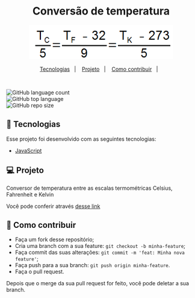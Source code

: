 
<h1 align="center">
    Conversão de temperatura
</h1>

<p align="center">
 <img src="https://github.com/DanielBGC/temperature-conversion/blob/master/Formula.jpg">
    
<p align="center">
  <a href="#-tecnologias">Tecnologias</a>&nbsp;&nbsp;&nbsp;|&nbsp;&nbsp;&nbsp;
  <a href="#-projeto">Projeto</a>&nbsp;&nbsp;&nbsp;|&nbsp;&nbsp;&nbsp;
  <a href="#-como-contribuir">Como contribuir</a>&nbsp;&nbsp;&nbsp;|&nbsp;&nbsp;&nbsp;
</p>

<br>

![GitHub language count](https://img.shields.io/github/languages/count/danielbgc/temperature-conversion)
<br>
![GitHub top language](https://img.shields.io/github/languages/top/danielbgc/temperature-conversion)
<br>
![GitHub repo size](https://img.shields.io/github/repo-size/danielbgc/temperature-conversion)
<br>

## 🚀 Tecnologias

Esse projeto foi desenvolvido com as seguintes tecnologias:

- [JavaScript](https://www.w3schools.com/js/default.asp)

## 💻 Projeto

Conversor de temperatura entre as escalas termométricas Celsius, Fahrenheit e Kelvin

Você pode conferir através <a href="https://danielbgc.github.io/temperature-conversion/" target="_blank"> desse link </a> 

## 🤔 Como contribuir

- Faça um fork desse repositório;
- Cria uma branch com a sua feature: `git checkout -b minha-feature`;
- Faça commit das suas alterações: `git commit -m 'feat: Minha nova feature'`;
- Faça push para a sua branch: `git push origin minha-feature`.
- Faça o pull request.

Depois que o merge da sua pull request for feito, você pode deletar a sua branch.

